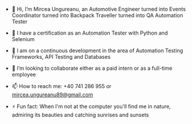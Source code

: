 - 👋 Hi, I’m Mircea Ungureanu, an Automotive Engineer turned into Events Coordinator turned into Backpack Traveller turned into QA Automation Tester
  
- 🌱 I have a certification as an Automation Tester with Python and Selenium 
- 👀 I am on a continuous development in the area of Automation Testing Frameworks, API Testing and Databases 
- 💞️ I’m looking to collaborate either as a paid intern or as a full-time employee

  
- 📫 How to reach me: +40 741 286 955  or  mircea.ungureanu89@gmail.com

- ⚡ Fun fact: When I'm not at the computer you'll find me in nature, admiring its beauties and catching sunrises and sunsets

<!---
MirceaUn/MirceaUn is a ✨ special ✨ repository because its `README.md` (this file) appears on your GitHub profile.
You can click the Preview link to take a look at your changes.
--->
